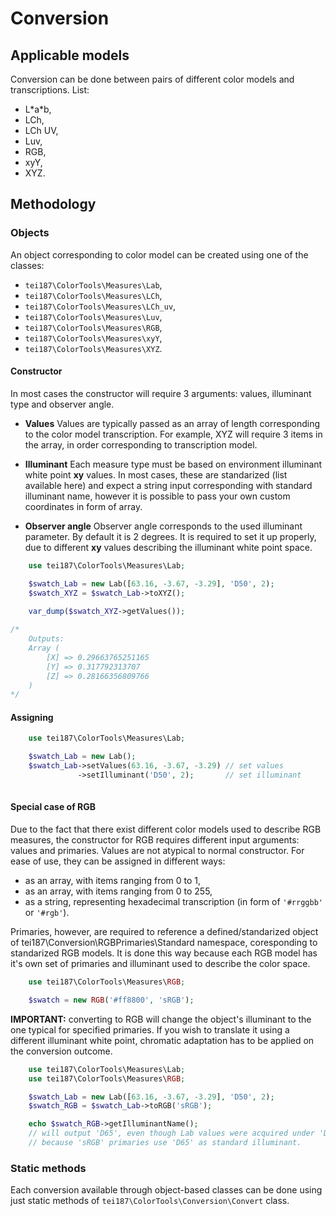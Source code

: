 # **Conversion**

## **Applicable models**

Conversion can be done between pairs of different color models and transcriptions. List:
* L\*a\*b,
* LCh,
* LCh UV,
* Luv,
* RGB,
* xyY,
* XYZ.

## **Methodology**

### **Objects**

An object corresponding to color model can be created using one of the classes:
* `tei187\ColorTools\Measures\Lab`,
* `tei187\ColorTools\Measures\LCh`,
* `tei187\ColorTools\Measures\LCh_uv`,
* `tei187\ColorTools\Measures\Luv`,
* `tei187\ColorTools\Measures\RGB`,
* `tei187\ColorTools\Measures\xyY`,
* `tei187\ColorTools\Measures\XYZ`.


#### **Constructor**
In most cases the constructor will require 3 arguments: values, illuminant type and observer angle.

* **Values**
Values are typically passed as an array of length corresponding to the color model transcription. For example, XYZ will require 3 items in the array, in order corresponding to transcription model.

* **Illuminant**
Each measure type must be based on environment illuminant white point **xy** values. In most cases, these are standarized (list available here) and expect a string input corresponding with standard illuminant name, however it is possible to pass your own custom coordinates in form of array.

* **Observer angle**
Observer angle corresponds to the used illuminant parameter. By default it is 2 degrees. It is required to set it up properly, due to different **xy** values describing the illuminant white point space.

```php
    use tei187\ColorTools\Measures\Lab;

    $swatch_Lab = new Lab([63.16, -3.67, -3.29], 'D50', 2);
    $swatch_XYZ = $swatch_Lab->toXYZ();

    var_dump($swatch_XYZ->getValues());
    
/*
    Outputs: 
    Array (
        [X] => 0.29663765251165
        [Y] => 0.317792313707
        [Z] => 0.28166356809766
    )
*/
```

#### **Assigning**
```php
    use tei187\ColorTools\Measures\Lab;

    $swatch_Lab = new Lab();
    $swatch_Lab->setValues(63.16, -3.67, -3.29) // set values
               ->setIlluminant('D50', 2);       // set illuminant
    
```

#### **Special case of RGB**
Due to the fact that there exist different color models used to describe RGB measures, the constructor for RGB requires different input arguments: values and primaries. Values are not atypical to normal constructor. For ease of use, they can be assigned in different ways:
* as an array, with items ranging from 0 to 1,
* as an array, with items ranging from 0 to 255,
* as a string, representing hexadecimal transcription (in form of `'#rrggbb'` or `'#rgb'`).

Primaries, however, are required to reference a defined/standarized object of tei187\Conversion\RGBPrimaries\Standard namespace, coresponding to standarized RGB models. It is done this way because each RGB model has it's own set of primaries and illuminant used to describe the color space.

```php
    use tei187\ColorTools\Measures\RGB;

    $swatch = new RGB('#ff8800', 'sRGB');
```

**IMPORTANT:** converting to RGB will change the object's illuminant to the one typical for specified primaries. If you wish to translate it using a different illuminant white point, chromatic adaptation has to be applied on the conversion outcome.

```php
    use tei187\ColorTools\Measures\Lab;
    use tei187\ColorTools\Measures\RGB;

    $swatch_Lab = new Lab([63.16, -3.67, -3.29], 'D50', 2);
    $swatch_RGB = $swatch_Lab->toRGB('sRGB');

    echo $swatch_RGB->getIlluminantName(); 
    // will output 'D65', even though Lab values were acquired under 'D50', 
    // because 'sRGB' primaries use 'D65' as standard illuminant.

```


### **Static methods**
Each conversion available through object-based classes can be done using just static methods of `tei187\ColorTools\Conversion\Convert` class.